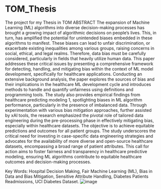 # TOM_Thesis
The project for my Thesis in TOM
 ABSTRACT
	The expansion of Machine Learning (ML) algorithms into diverse decision-making processes has brought a growing impact of algorithmic decisions on people’s lives. This, in turn, has amplified the potential for unintended biases embedded in these algorithms to manifest. These biases can lead to unfair discrimination, or exacerbate existing inequalities among various groups, raising concerns in social, ethical, and legal realms. Therefore, data bias must be carefully considered, particularly in fields that heavily utilize human data.
This paper addresses these critical issues by presenting a comprehensive framework for detecting, handling, and mitigating bias within the context of ML model development, specifically for healthcare applications. Conducting an extensive background analysis, the paper explores the sources of bias and their implications in the healthcare ML development cycle and introduces methods to handle and quantify unfairness using definitions and programming tools. The study also provides empirical findings from healthcare predicting modeling 1, spotlighting biases in ML algorithm performance, particularly in the presence of imbalanced data. Through experimentation with various bias mitigation approaches, further assisted by xAI tools, the research emphasized the pivotal role of tailored data engineering during the pre-processing phase in effectively mitigating bias, especially within healthcare datasets. The objective is to achieve equitable predictions and outcomes for all patient groups.
The study underscores the critical need for investing in case-specific data engineering strategies and advocates for the availability of more diverse and open-source healthcare datasets, encompassing a broad range of patient attributes. This call for action aims to foster fairness and transparency in healthcare predictive modeling, ensuring ML algorithms contribute to equitable healthcare outcomes and decision-making processes.





Key Words: Hospital Decision Making, Fair Machine Learning (ML), Bias in Data and Bias Mitigation, Sensitive Attribute Handling, Diabetes Patients Readmissions, UCI Diabetes Dataset. 
![image](https://github.com/NickolasB98/TOM_Thesis/assets/157819544/f2c63961-b0ff-487c-afa0-1c0bdf5f4145)

